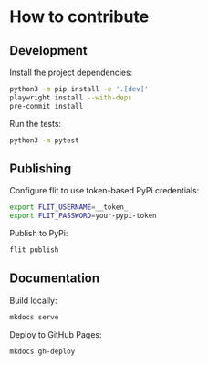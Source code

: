 # How to contribute

## Development

Install the project dependencies:

```sh
python3 -m pip install -e '.[dev]'
playwright install --with-deps
pre-commit install
```

Run the tests:

```sh
python3 -m pytest
```

## Publishing

Configure flit to use token-based PyPi credentials:

```sh
export FLIT_USERNAME=__token_
export FLIT_PASSWORD=your-pypi-token
```

Publish to PyPi:

```sh
flit publish
```

## Documentation

Build locally:

```sh
mkdocs serve
```

Deploy to GitHub Pages:

```sh
mkdocs gh-deploy
```
